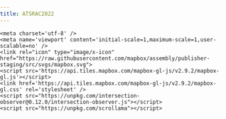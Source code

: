 ```yaml
---
title: ATSRAC2022
---
```

<html>
<head>
<title>Clarington Active Transportation and Safe Roads Advisory Committee 2022 Report</title>	
<!-- Global site tag (gtag.js) - Google Analytics -->
<script async src="https://www.googletagmanager.com/gtag/js?id=G-3RKGWJ9K0S"></script>
<script>
  window.dataLayer = window.dataLayer || [];
  function gtag(){dataLayer.push(arguments);}
  gtag('js', new Date());

  gtag('config', 'G-3RKGWJ9K0S');
</script>


    <meta charset='utf-8' />
    <meta name='viewport' content='initial-scale=1,maximum-scale=1,user-scalable=no' />
    <link rel="icon" type="image/x-icon" href="https://raw.githubusercontent.com/mapbox/assembly/publisher-staging/src/svgs/mapbox.svg">
    <script src='https://api.tiles.mapbox.com/mapbox-gl-js/v2.9.2/mapbox-gl.js'></script>
    <link href='https://api.tiles.mapbox.com/mapbox-gl-js/v2.9.2/mapbox-gl.css' rel='stylesheet' />
    <script src="https://unpkg.com/intersection-observer@0.12.0/intersection-observer.js"></script>
    <script src="https://unpkg.com/scrollama"></script>
   
  <style>
        body {
            margin:0;
            padding:0;
            font-family: sans-serif;
        }
        a, a:hover, a:visited {
            color: #0071bc;
        }
        #map {
            top:0;
            height: 100vh;
            width:100vw;
            position: fixed;
        }
        #mapInset {
            bottom:50px;
            right:30px;
            height: 180px;
            width:250px;
            max-width:100%;
            position: fixed;
            z-index: 1;
            opacity: 1;
            transition: opacity 0.5s ease-in-out;
            pointer-events: none;
        }
        #mapInset .mapboxgl-ctrl-bottom-left{
            display: none;
        }
        @media (max-width: 500px) {
            #mapInset {
                display: none;
            }
        }
        #header {
            margin: auto;
            width: 100%;
            position: relative;
            z-index: 5;
        }
        #header h1, #header h2, #header p {
            margin: 0;
            padding: 2vh 2vw;
            text-align: center;
        }
        #footer {
            width: 100%;
            min-height: 5vh;
            padding-top: 2vh;
            padding-bottom: 2vh;
            text-align: center;
            line-height: 25px;
            font-size: 13px;
            position: relative;
            z-index: 5;
        }
        #features {
            padding-top: 10vh;
            padding-bottom: 10vh;
        }
	
	 .container-lg {
             max-width: 100vw !important;
             margin-right: auto;
             margin-left: auto;
        }   
	
	 .px-3 {
             padding-right: 0px !important;
             padding-left: 0px !important;
        }
        .markdown-body h2 {
        border-bottom: 0px !important;
        }
        
         .markdown-body h1 {
        border-bottom: 0px !important;
        }
	  
        .hidden {
            visibility: hidden;
        }
        .centered {
            width: 50vw;
            margin: 0 auto;
        }
        .lefty {
            width: 33vw;
            margin-left: 5vw;
        }
        .righty {
            width: 33vw;
            margin-left: 62vw;
        }
        .fully {
            width: 100%;
            margin: auto;
        }
        .light {
            color: #444;
            background-color: #fafafa;
        }
        .dark {
            color: #fafafa;
            background-color: #444;
        }
        .step {
            padding-bottom: 50vh;
            /* margin-bottom: 10vh; */
            opacity: 0.25;
        }
        .step.active {
            opacity: 0.9;
        }

        .step div {
            padding:  25px 50px;
            line-height: 25px;
            font-size: 13px;
        }

        .step img {
            width: 100%;
        }

        @media (max-width: 750px) {
            .centered, .lefty, .righty, .fully {
                width: 90vw;
                margin: 0 auto;
            }
        }

        /* Fix issue on mobile browser where scroll breaks  */
        .mapboxgl-canvas-container.mapboxgl-touch-zoom-rotate.mapboxgl-touch-drag-pan,
        .mapboxgl-canvas-container.mapboxgl-touch-zoom-rotate.mapboxgl-touch-drag-pan .mapboxgl-canvas {
            touch-action: unset;
        }

        </style>
</head>
<body>

<div id="map"></div>
<div id="mapInset"></div>
<div id="story"></div>

<script>
var config = {
    style: 'mapbox://styles/reachabove/cl7qbr4v5000a15pon1ik17hk',
    accessToken: 'pk.eyJ1IjoicmVhY2hhYm92ZSIsImEiOiJja2hlenc1a3cwbTloMnByejU3Z3JoMXVjIn0.EojHQhHk73D3XVIXMyXbAg',
    showMarkers: false,
    markerColor: '#3FB1CE',
    inset: false,
    theme: 'light',
    use3dTerrain: false, //set true for enabling 3D maps.
    title: 'Active Transportation and Safe Roads Advisory Committee Status Report 2022',
    subtitle: 'Presentation for Mayor Foster and Clarington Council Members',
    byline: '',
    footer: 'Source: source citations, etc. <br> Created using <a href="https://github.com/mapbox/storytelling" target="_blank">Mapbox Storytelling</a> template.',
    chapters: [
        {
            id: 'slug-style-id',
            alignment: 'centered',
            hidden: false,
            title: 'Introduction',
            image: '',
            description: 'The purpose of this report is to provide members of Council with a status report on Clarington Active Transportation and Safe Roads Advisory Committee (AT&SRAC) including; accomplishments, recommended priorities and challenges for the next term of Council.',
            location: {
                center: [-78.68069, 43.91695],
                zoom: 9.5,
                pitch: 0,
                bearing: 0
            },
            mapAnimation: 'flyTo',
            rotateAnimation: false,
            callback: '',
            onChapterEnter: [
                // {
                //     layer: 'layer-name',
                //     opacity: 1,
                //     duration: 5000
                // }
            ],
            onChapterExit: [
                // {
                //     layer: 'layer-name',
                //     opacity: 0
                // }
            ]
        },
        {
            id: 'second-identifier',
            alignment: 'centered',
            hidden: false,
            title: 'Background',
            image: '',
            description: 'The AT&SRAC was established by Clarington Council in January 2018. <br>10 Members plus Councillor Janice Jones were appointed to the AT&SRAC by Council in April 2018; <br>First meeting was held May 2018; <br>Term of Committee Members amended in 2021 to coincide with the term of Council; <br>A new Committee will be appointed by the next Council. <br> <h3> Current Members</h3>Arnold Mostert, Bart Hawkins Kreps, Connie Kobelka, Connor Houston, Councillor Janice Jones, Jeannie Winters, Jim Boate, Philip Haylock, Richard Oldfield, and myself.  Staff support is provided by Andrew Johnson and Catherine Verhoog.',
            location: {
                center: [-78.68069, 43.91695],
                zoom: 10.5,
                pitch: 0,
                bearing: 0,
                // flyTo additional controls-
                // These options control the flight curve, making it move
                // slowly and zoom out almost completely before starting
                // to pan.
                //speed: 2, // make the flying slow
                //curve: 1, // change the speed at which it zooms out
            },
            mapAnimation: 'flyTo',
            rotateAnimation: true,
			speed: 2,
            callback: '',
            onChapterEnter: [],
            onChapterExit: []
        },
        {
            id: 'third-identifier',
            alignment: 'left',
            hidden: false,
            title: 'Accomplishments',
            image: '',
            description: 'The following is a list of the many, but not all, accomplishments:',
            location: {
                center: [-78.62706, 43.97922],
                zoom: 11,
                pitch: 34,
                bearing: 0.00
            },
            mapAnimation: 'flyTo',
            rotateAnimation: false,
			speed: 2,
            callback: '',
            onChapterEnter: [],
            onChapterExit: []
        },
        {
            id: 'fourth-chapter',
            alignment: 'left',
            hidden: false,
            title: '',
            image: '',
            description: 'Provided input on trail planning and development;<br> Advocated trail connectivity',
            location: {
                center: [-78.80418, 43.88935],
                zoom: 12.76,
                pitch: 0,
                bearing: 0
            },
            mapAnimation: 'flyTo',
			speed: 2,
            rotateAnimation: false,
            callback: '',
            onChapterEnter: [],
            onChapterExit: []
        },
		{
            id: 'fifth-chapter',
            alignment: 'left',
            hidden: false,
            title: '',
            image: './mapathon/FamilyDay.png',
            description: 'Promoted active transportation and safety prior to COVID - 19 including;<br> Sport & Leisure Fair, Kids in the Park, Family Safety Day Event;',
            location: {
                center: [-78.61575, 43.92238],
                zoom: 12.76,
                pitch: 0,
                bearing: 0
            },
            mapAnimation: 'flyTo',
			speed: 2,
            rotateAnimation: false,
            callback: '',
            onChapterEnter: [],
            onChapterExit: []
        },
		{
            id: 'sixth-chapter',
            alignment: 'left',
            hidden: false,
            title: '',
            image: './mapathon/WinterTrails.png',
            description: 'Recommended winter maintenance of trails in Bowmanville and Newcastle which was a tremendous success according to trail users;<br> Advised staff of trail maintenance issues and deficiencies i.e. curb cuts and brush removal;',
            location: {
                center: [-78.67135, 43.91589],
				zoom: 15.34,
                pitch: 53.50,
                bearing: 16.80
            },
            mapAnimation: 'flyTo',
            rotateAnimation: false,
			speed: 2,
            callback: '',
            onChapterEnter: [],
            onChapterExit: []
        },
		{
            id: 'seventh-chapter',
            alignment: 'left',
            hidden: false,
            title: '',
            image: './mapathon/TrailSigns.png',
            description: 'Advised staff of trail maintenance issues and deficiencies i.e. curb cuts and brush removal;<br> Supported traffic calming initiatives on local roads;<br> Advocated for trail signage and assisted staff with sign selection and locations;',
            location: {
                center: [-78.67819, 43.89469],
                zoom: 15.63,
                pitch: 74.00,
                bearing: -15.22
            },
            mapAnimation: 'flyTo',
            rotateAnimation: false,
            callback: '',
            onChapterEnter: [],
            onChapterExit: []
        },
		{
            id: 'eigth-chapter',
            alignment: 'left',
            hidden: false,
            title: '',
            image: './mapathon/BikeMonth.png',
            description: 'Participated in June-Bike Month events and organized weekly nature walks;<br> Explored Share the Road – Bike Friendly Community designation;<br> Promoted Farm Fresh Bike Tours in partnership with Clarington Tourism',
            location: {
                center: [-78.73569, 43.93137],
                zoom: 11,
                pitch: 0,
                bearing: 0
            },
            mapAnimation: 'flyTo',
            rotateAnimation: false,
            callback: '',
            onChapterEnter: [{layer: 'HH1',
                     opacity: 1,
                     duration: 5000
					 }],
            onChapterExit: [{
                     layer: 'HH1',
                     opacity: 0
                 }]
        },
		{
            id: 'nineth-chapter',
            alignment: 'left',
            hidden: false,
            title: 'Future Priorities',
            image: '',
            description: 'Provide input to the draft Active Transportation Master Plan;<br>Continue to advise and support trail development and connectivity;<br>Promote active transportation in the community;<br>Advocate for safer roads for pedestrians and cyclists including traffic calming;<br>Revisit Bike Friendly Community designation;<br>Support expansion of trail winter maintenance;<br>Provide more input on Secondary Plan reviews;<br>Expand Bike Month promotion and participation;<br>Support increased Multi Use Paths on arterial roads;<br>Advocate for improved trail safety i.e dividing line on all trails',
            location: {
                center: [-78.59736, 43.95960],
                zoom: 11.26,
                pitch: 0,
                bearing: 0
            },
            mapAnimation: 'flyTo',
            rotateAnimation: false,
            callback: '',
            onChapterEnter: [],
            onChapterExit: []
        },
		{
            id: 'tenth-chapter',
            alignment: 'centre',
            hidden: false,
            title: 'Future Challenges',
            image: '',
            description: 'Recruiting members for the Committee especially younger members of the community;<br> increasing community engagement for active transportation especially pedestrian traffic;<br> Working with partners to increase active transportation linked to tourism and local economy.',
            location: {
                center: [-78.59736, 43.95960],
                zoom: 11.26,
                pitch: 0,
                bearing: 0
            },
            mapAnimation: 'flyTo',
            rotateAnimation: true,
            callback: '',
            onChapterEnter: [],
            onChapterExit: []
        },
		{
            id: 'eleventh-chapter',
            alignment: 'centre',
            hidden: false,
            title: 'Thank You',
            image: '',
            description: 'Staff, especially Public Works, for their support and updates at meetings as well as being available when needed <br>Andrew Johnson who serves as the staff liaison for the AT&SRC; <br>Members of Council for appointing and supporting the Committee and especially Councillor Janice Jones who provided important guidance at various times; <br>	Committee Members who volunteered their time and knowledge to promote active transportation in our community.',
            location: {
                center: [-78.67846, 43.97120],
                zoom: 11.57,
                pitch: 59.00,
                bearing: -15.20
            },
            mapAnimation: 'flyTo',
            rotateAnimation: false,
            callback: '',
            onChapterEnter: [],
            onChapterExit: []
        }
    ]
};  
</script>
<script>  
var initLoad = true;
var layerTypes = {
    'fill': ['fill-opacity'],
    'line': ['line-opacity'],
    'circle': ['circle-opacity', 'circle-stroke-opacity'],
    'symbol': ['icon-opacity', 'text-opacity'],
    'raster': ['raster-opacity'],
    'fill-extrusion': ['fill-extrusion-opacity'],
    'heatmap': ['heatmap-opacity']
}

var alignments = {
    'left': 'lefty',
    'center': 'centered',
    'right': 'righty',
    'full': 'fully'
}

function getLayerPaintType(layer) {
    var layerType = map.getLayer(layer).type;
    return layerTypes[layerType];
}

function setLayerOpacity(layer) {
    var paintProps = getLayerPaintType(layer.layer);
    paintProps.forEach(function(prop) {
        var options = {};
        if (layer.duration) {
            var transitionProp = prop + "-transition";
            options = { "duration": layer.duration };
            map.setPaintProperty(layer.layer, transitionProp, options);
        }
        map.setPaintProperty(layer.layer, prop, layer.opacity, options);
    });
}

var story = document.getElementById('story');
var features = document.createElement('div');
features.setAttribute('id', 'features');

var header = document.createElement('div');

if (config.title) {
    var titleText = document.createElement('h1');
    titleText.innerText = config.title;
    header.appendChild(titleText);
}

if (config.subtitle) {
    var subtitleText = document.createElement('h2');
    subtitleText.innerText = config.subtitle;
    header.appendChild(subtitleText);
}

if (config.byline) {
    var bylineText = document.createElement('p');
    bylineText.innerText = config.byline;
    header.appendChild(bylineText);
}

if (header.innerText.length > 0) {
    header.classList.add(config.theme);
    header.setAttribute('id', 'header');
    story.appendChild(header);
}

config.chapters.forEach((record, idx) => {
    var container = document.createElement('div');
    var chapter = document.createElement('div');

    if (record.title) {
        var title = document.createElement('h3');
        title.innerText = record.title;
        chapter.appendChild(title);
    }

    if (record.image) {
        var image = new Image();
        image.src = record.image;
        chapter.appendChild(image);
    }

    if (record.description) {
        var story = document.createElement('p');
        story.innerHTML = record.description;
        chapter.appendChild(story);
    }

    container.setAttribute('id', record.id);
    container.classList.add('step');
    if (idx === 0) {
        container.classList.add('active');
    }

    chapter.classList.add(config.theme);
    container.appendChild(chapter);
    container.classList.add(alignments[record.alignment] || 'centered');
    if (record.hidden) {
        container.classList.add('hidden');
    }
    features.appendChild(container);
});

story.appendChild(features);

var footer = document.createElement('div');

if (config.footer) {
    var footerText = document.createElement('p');
    footerText.innerHTML = config.footer;
    footer.appendChild(footerText);
}

if (footer.innerText.length > 0) {
    footer.classList.add(config.theme);
    footer.setAttribute('id', 'footer');
    story.appendChild(footer);
}

mapboxgl.accessToken = config.accessToken;

const transformRequest = (url) => {
    const hasQuery = url.indexOf("?") !== -1;
    const suffix = hasQuery ? "&pluginName=scrollytellingV2" : "?pluginName=scrollytellingV2";
    return {
      url: url + suffix
    }
}

var map = new mapboxgl.Map({
    container: 'map',
    style: config.style,
    center: config.chapters[0].location.center,
    zoom: config.chapters[0].location.zoom,
    bearing: config.chapters[0].location.bearing,
    pitch: config.chapters[0].location.pitch,
    interactive: false,
    transformRequest: transformRequest,
    projection: config.projection
});

// Create a inset map if enabled in config.js
if (config.inset) {
 var insetMap = new mapboxgl.Map({
    container: 'mapInset', // container id
    style: 'mapbox://styles/mapbox/dark-v10', //hosted style id
    center: config.chapters[0].location.center,
    // Hardcode above center value if you want insetMap to be static.
    zoom: 3, // starting zoom
    hash: false,
    interactive: false,
    attributionControl: false,
    //Future: Once official mapbox-gl-js has globe view enabled,
    //insetmap can be a globe with the following parameter.
    //projection: 'globe'
  });
}

if (config.showMarkers) {
    var marker = new mapboxgl.Marker({ color: config.markerColor });
    marker.setLngLat(config.chapters[0].location.center).addTo(map);
}

// instantiate the scrollama
var scroller = scrollama();


map.on("load", function() {
    if (config.use3dTerrain) {
        map.addSource('mapbox-dem', {
            'type': 'raster-dem',
            'url': 'mapbox://mapbox.mapbox-terrain-dem-v1',
            'tileSize': 512,
            'maxzoom': 14
        });
        // add the DEM source as a terrain layer with exaggerated height
        map.setTerrain({ 'source': 'mapbox-dem', 'exaggeration': 1.5 });

        // add a sky layer that will show when the map is highly pitched
        map.addLayer({
            'id': 'sky',
            'type': 'sky',
            'paint': {
                'sky-type': 'atmosphere',
                'sky-atmosphere-sun': [0.0, 0.0],
                'sky-atmosphere-sun-intensity': 15
            }
        });
    };

    // As the map moves, grab and update bounds in inset map.
    if (config.inset) {
    map.on('move', getInsetBounds);
    }
    // setup the instance, pass callback functions
    scroller
    .setup({
        step: '.step',
        offset: 0.5,
        progress: true
    })
    .onStepEnter(async response => {
        var chapter = config.chapters.find(chap => chap.id === response.element.id);
        response.element.classList.add('active');
        map[chapter.mapAnimation || 'flyTo'](chapter.location);
        // Incase you do not want to have a dynamic inset map,
        // rather want to keep it a static view but still change the
        // bbox as main map move: comment out the below if section.
        if (config.inset) {
          if (chapter.location.zoom < 5) {
            insetMap.flyTo({center: chapter.location.center, zoom: 0});
          }
          else {
            insetMap.flyTo({center: chapter.location.center, zoom: 3});
          }
        }
        if (config.showMarkers) {
            marker.setLngLat(chapter.location.center);
        }
        if (chapter.onChapterEnter.length > 0) {
            chapter.onChapterEnter.forEach(setLayerOpacity);
        }
        if (chapter.callback) {
            window[chapter.callback]();
        }
        if (chapter.rotateAnimation) {
            map.once('moveend', () => {
                const rotateNumber = map.getBearing();
                map.rotateTo(rotateNumber + 180, {
                    duration: 30000, easing: function (t) {
                        return t;
                    }
                });
            });
        }
    })
    .onStepExit(response => {
        var chapter = config.chapters.find(chap => chap.id === response.element.id);
        response.element.classList.remove('active');
        if (chapter.onChapterExit.length > 0) {
            chapter.onChapterExit.forEach(setLayerOpacity);
        }
    });
});

//Helper functions for insetmap
function getInsetBounds() {
            let bounds = map.getBounds();

            let boundsJson = {
                "type": "FeatureCollection",
                "features": [{
                    "type": "Feature",
                    "properties": {},
                    "geometry": {
                        "type": "Polygon",
                        "coordinates": [
                            [
                                [
                                    bounds._sw.lng,
                                    bounds._sw.lat
                                ],
                                [
                                    bounds._ne.lng,
                                    bounds._sw.lat
                                ],
                                [
                                    bounds._ne.lng,
                                    bounds._ne.lat
                                ],
                                [
                                    bounds._sw.lng,
                                    bounds._ne.lat
                                ],
                                [
                                    bounds._sw.lng,
                                    bounds._sw.lat
                                ]
                            ]
                        ]
                    }
                }]
            }

            if (initLoad) {
                addInsetLayer(boundsJson);
                initLoad = false;
            } else {
                updateInsetLayer(boundsJson);
            }

        }

function addInsetLayer(bounds) {
    insetMap.addSource('boundsSource', {
        'type': 'geojson',
        'data': bounds
    });

    insetMap.addLayer({
        'id': 'boundsLayer',
        'type': 'fill',
        'source': 'boundsSource', // reference the data source
        'layout': {},
        'paint': {
            'fill-color': '#fff', // blue color fill
            'fill-opacity': 0.2
        }
    });
    // // Add a black outline around the polygon.
    insetMap.addLayer({
        'id': 'outlineLayer',
        'type': 'line',
        'source': 'boundsSource',
        'layout': {},
        'paint': {
            'line-color': '#000',
            'line-width': 1
        }
    });
}

function updateInsetLayer(bounds) {
    insetMap.getSource('boundsSource').setData(bounds);
}



// setup resize event
window.addEventListener('resize', scroller.resize);

</script>

</body>
</html>
